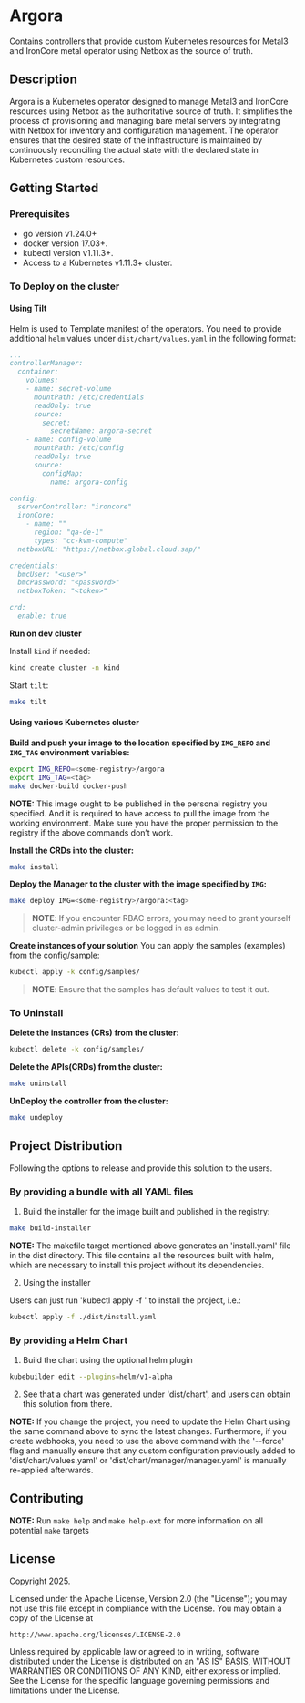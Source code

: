 <!--
SPDX-FileCopyrightText: 2025 SAP SE

SPDX-License-Identifier: Apache-2.0
-->

# Argora
Contains controllers that provide custom Kubernetes resources for Metal3 and IronCore metal operator using Netbox as the source of truth.

## Description

Argora is a Kubernetes operator designed to manage Metal3 and IronCore resources using Netbox as the authoritative source of truth. It simplifies the process of provisioning and managing bare metal servers by integrating with Netbox for inventory and configuration management. The operator ensures that the desired state of the infrastructure is maintained by continuously reconciling the actual state with the declared state in Kubernetes custom resources.

## Getting Started

### Prerequisites
- go version v1.24.0+
- docker version 17.03+.
- kubectl version v1.11.3+.
- Access to a Kubernetes v1.11.3+ cluster.

### To Deploy on the cluster

#### Using Tilt

Helm is used to Template manifest of the operators. You need to provide additional `helm` values under `dist/chart/values.yaml` in the following format:

```yaml
...
controllerManager:
  container:
    volumes:
    - name: secret-volume
      mountPath: /etc/credentials
      readOnly: true
      source:
        secret:
          secretName: argora-secret
    - name: config-volume
      mountPath: /etc/config
      readOnly: true
      source:
        configMap:
          name: argora-config

config:
  serverController: "ironcore"
  ironCore:
    - name: ""
      region: "qa-de-1"
      types: "cc-kvm-compute"
  netboxURL: "https://netbox.global.cloud.sap/"

credentials:
  bmcUser: "<user>"
  bmcPassword: "<password>"
  netboxToken: "<token>"

crd:
  enable: true
```

**Run on dev cluster**

Install `kind` if needed:

```bash
kind create cluster -n kind
```

Start `tilt`:

```bash
make tilt
```

#### Using various Kubernetes cluster

**Build and push your image to the location specified by `IMG_REPO` and `IMG_TAG` environment variables:**

```sh
export IMG_REPO=<some-registry>/argora
export IMG_TAG=<tag>
make docker-build docker-push
```

**NOTE:** This image ought to be published in the personal registry you specified.
And it is required to have access to pull the image from the working environment.
Make sure you have the proper permission to the registry if the above commands don’t work.

**Install the CRDs into the cluster:**

```sh
make install
```

**Deploy the Manager to the cluster with the image specified by `IMG`:**

```sh
make deploy IMG=<some-registry>/argora:<tag>
```

> **NOTE**: If you encounter RBAC errors, you may need to grant yourself cluster-admin
privileges or be logged in as admin.

**Create instances of your solution**
You can apply the samples (examples) from the config/sample:

```sh
kubectl apply -k config/samples/
```

>**NOTE**: Ensure that the samples has default values to test it out.

### To Uninstall
**Delete the instances (CRs) from the cluster:**

```sh
kubectl delete -k config/samples/
```

**Delete the APIs(CRDs) from the cluster:**

```sh
make uninstall
```

**UnDeploy the controller from the cluster:**

```sh
make undeploy
```

## Project Distribution

Following the options to release and provide this solution to the users.

### By providing a bundle with all YAML files

1. Build the installer for the image built and published in the registry:

```sh
make build-installer
```

**NOTE:** The makefile target mentioned above generates an 'install.yaml'
file in the dist directory. This file contains all the resources built
with helm, which are necessary to install this project without its
dependencies.

2. Using the installer

Users can just run 'kubectl apply -f <URL for YAML BUNDLE>' to install
the project, i.e.:

```sh
kubectl apply -f ./dist/install.yaml
```

### By providing a Helm Chart

1. Build the chart using the optional helm plugin

```sh
kubebuilder edit --plugins=helm/v1-alpha
```

2. See that a chart was generated under 'dist/chart', and users
can obtain this solution from there.

**NOTE:** If you change the project, you need to update the Helm Chart
using the same command above to sync the latest changes. Furthermore,
if you create webhooks, you need to use the above command with
the '--force' flag and manually ensure that any custom configuration
previously added to 'dist/chart/values.yaml' or 'dist/chart/manager/manager.yaml'
is manually re-applied afterwards.

## Contributing

**NOTE:** Run `make help` and `make help-ext` for more information on all potential `make` targets

## License

Copyright 2025.

Licensed under the Apache License, Version 2.0 (the "License");
you may not use this file except in compliance with the License.
You may obtain a copy of the License at

    http://www.apache.org/licenses/LICENSE-2.0

Unless required by applicable law or agreed to in writing, software
distributed under the License is distributed on an "AS IS" BASIS,
WITHOUT WARRANTIES OR CONDITIONS OF ANY KIND, either express or implied.
See the License for the specific language governing permissions and
limitations under the License.

